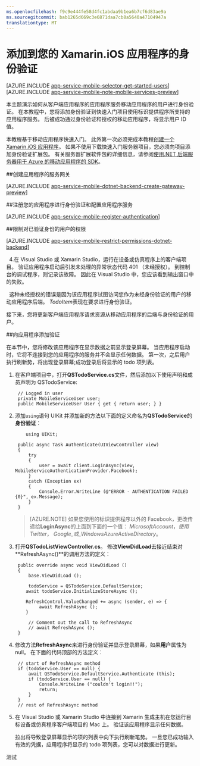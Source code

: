 ```yaml
---
ms.openlocfilehash: f9c9e444fe58d4fc1abdaa9b1ea6b7cf6d83ae9a
ms.sourcegitcommit: bab1265d669c3e6871daa7cb8a5640a47104947a
translationtype: MT
---
```

<properties 
    pageTitle="开始使用 Xamarin iOS 中的移动应用程序的身份验证" 
    description="了解如何使用移动应用程序可通过多种标识提供程序，包括 AAD、 Google、 Facebook、 Twitter，以及 Microsoft Xamarin iOS 应用程序的用户进行身份验证。" 
    services="app-service\mobile" 
    documentationCenter="xamarin" 
    authors="mattchenderson" 
    manager="dwrede" 
    editor=""/>

<tags 
    ms.service="app-service" 
    ms.workload="mobile" 
    ms.tgt_pltfrm="mobile-xamarin-ios" 
    ms.devlang="dotnet" 
    ms.topic="article" 
    ms.date="08/27/2015" 
    ms.author="mahender"/>

# 添加到您的 Xamarin.iOS 应用程序的身份验证

[AZURE.INCLUDE [app-service-mobile-selector-get-started-users](../../includes/app-service-mobile-selector-get-started-users.md)]
&nbsp;  
[AZURE.INCLUDE [app-service-mobile-note-mobile-services-preview](../../includes/app-service-mobile-note-mobile-services-preview.md)]

本主题演示如何从客户端应用程序的应用程序服务移动应用程序的用户进行身份验证。 在本教程中，您将添加身份验证到快速入门项目使用标识提供程序所支持的应用程序服务。 后被成功通过身份验证和授权的移动应用程序，将显示用户 ID 值。

本教程基于移动应用程序快速入门。 此外第一次必须完成本教程[创建一个 Xamarin.iOS 应用程序]。 如果不使用下载快速入门服务器项目，您必须向项目添加身份验证扩展包。 有关服务器扩展软件包的详细信息，请参阅[使用.NET 后端服务器用于 Azure 的移动应用程序的 SDK](app-service-mobile-dotnet-backend-how-to-use-server-sdk.md)。 

##<a name="create-gateway"></a>创建应用程序的服务网关

[AZURE.INCLUDE [app-service-mobile-dotnet-backend-create-gateway-preview](../../includes/app-service-mobile-dotnet-backend-create-gateway-preview.md)] 

##<a name="register"></a>注册您的应用程序进行身份验证和配置应用程序服务

[AZURE.INCLUDE [app-service-mobile-register-authentication](../../includes/app-service-mobile-register-authentication.md)] 

##<a name="permissions"></a>限制对已验证身份的用户的权限

[AZURE.INCLUDE [app-service-mobile-restrict-permissions-dotnet-backend](../../includes/app-service-mobile-restrict-permissions-dotnet-backend.md)] 

&nbsp;&nbsp;4.在 Visual Studio 或 Xamarin Studio，运行在设备或仿真程序上的客户端项目。 验证应用程序启动后引发未处理的异常状态代码 401 （未经授权）。 到控制台的调试程序，则记录该故障。 因此在 Visual Studio 中，您应该看到输出窗口中的失败。

&nbsp;&nbsp;这种未经授权的错误是因为该应用程序试图访问您作为未经身份验证的用户的移动应用程序后端。 *TodoItem*表现在要求进行身份验证。

接下来，您将更新客户端应用程序请求资源从移动应用程序的后端与身份验证的用户。

##<a name="add-authentication"></a>向应用程序添加验证

在本节中，您将修改该应用程序在显示数据之前显示登录屏幕。 当应用程序启动时，它将不连接到您的应用程序的服务并不会显示任何数据。 第一次，之后用户执行刷新势，将出现登录屏幕;成功登录后将显示的 todo 项列表。

1. 在客户端项目中，打开**QSTodoService.cs**文件，然后添加以下使用声明和成员声明为 QSTodoService:


        // Logged in user
        private MobileServiceUser user; 
        public MobileServiceUser User { get { return user; } }

2. 添加`using`语句 UIKit 并添加新的方法以下面的定义命名为**QSTodoService**的**身份验证**︰

    ```
        using UIKit;
    ```

        public async Task Authenticate(UIViewController view)
        {
            try
            {
                user = await client.LoginAsync(view, MobileServiceAuthenticationProvider.Facebook);
            }
            catch (Exception ex)
            {
                Console.Error.WriteLine (@"ERROR - AUTHENTICATION FAILED {0}", ex.Message);
            }
        }

    >[AZURE.NOTE] 如果您使用的标识提供程序以外的 Facebook，更改传递给**LoginAsync**的上面到下面的一个值︰ _MicrosoftAccount_，_使用 Twitter_， _Google_或_WindowsAzureActiveDirectory_。

3. 打开**QSTodoListViewController.cs**。 修改**ViewDidLoad**去接近结束对**RefreshAsync()**的调用方法的定义︰

        public override async void ViewDidLoad ()
        {
            base.ViewDidLoad ();

            todoService = QSTodoService.DefaultService;
           await todoService.InitializeStoreAsync ();

           RefreshControl.ValueChanged += async (sender, e) => {
                await RefreshAsync ();
           }

            // Comment out the call to RefreshAsync
            // await RefreshAsync ();
        }


4. 修改方法**RefreshAsync**来进行身份验证并显示登录屏幕，如果**用户**属性为 null。 在下面的代码顶部的方法定义︰

        // start of RefreshAsync method
        if (todoService.User == null) {
            await QSTodoService.DefaultService.Authenticate (this);
            if (todoService.User == null) {
                Console.WriteLine ("couldn't login!!");
                return;
            }
        }
        // rest of RefreshAsync method
    
5. 在 Visual Studio 或 Xamarin Studio 中连接到 Xamarin 生成主机在您运行目标设备或仿真程序客户端项目的 Mac 上。 验证该应用程序显示任何数据。 

    拉出将导致登录屏幕显示的项的列表中向下执行刷新笔势。 一旦您已成功输入有效的凭据，应用程序将显示的 todo 项列表，您可以对数据进行更新。

 
<!-- URLs. -->
[提交应用程序页]: http://go.microsoft.com/fwlink/p/?LinkID=266582
[我的应用程序]: http://go.microsoft.com/fwlink/p/?LinkId=262039
[创建一个 Xamarin.iOS 应用程序]: app-service-mobile-dotnet-backend-xamarin-ios-get-started-preview.md

[Azure 的管理门户]: https://portal.azure.com
 

测试
